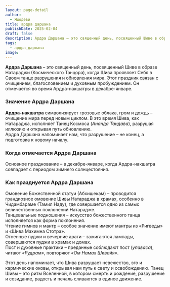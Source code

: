 ```yaml
---
layout: page-detail
author:
  - Яшодеви
title: ардра даршана
publishDate: 2025-02-04
draft: false
description: Ардра Даршана – это священный день, посвященный Шиве в образе Натараджи (Космического Танцора), когда Шива проявляет Себя в Своем танце разрушения и обновления мира.
tags:
  - ардра_даршана
image:
---
```

**Ардра Даршана** – это священный день, посвященный Шиве в образе Натараджи (Космического Танцора), когда Шива проявляет Себя в Своем танце разрушения и обновления мира. Этот праздник связан с очищением, благословением и духовным пробуждением. Он отмечается во время Ардра-накшатры в декабре-январе.

### Значение Ардра Даршана

 **Ардра-накшатра** символизирует грозовые облака, гром и дождь – очищение мира перед новым циклом. В это время Шива, как Натараджа, исполняет Танец Космоса (_Ананда Тандава_), разрушая иллюзию и открывая путь обновлению.  
Ардра Даршана напоминает нам, что разрушение – не конец, а подготовка к новому началу.

### Когда отмечается Ардра Даршана

Основное празднование – в декабре-январе, когда Ардра-накшатра совпадает с периодом зимнего солнцестояния.   

### Как празднуется Ардра Даршана
Омовение Божественной статуи (Абхишекам) – проводится грандиозное омовение Шивы Натараджа в храмах, особенно в Чидамбараме (Тамил Наду), где совершается одно из самых величественных поклонений Натарадже.  
Танцевальные подношения – искусство божественного танца исполняется как форма поклонения.  
Чтение гимнов и мантр – особое значение имеют мантры из «Ригведы» и «Шива Махимна Стотра».  
Огненные пуджи и вечерние арати – зажигаются лампады, совершаются пуджи в храмах и домах.  
Пост и духовные практики – преданные соблюдают пост (_упаваса_), читают _«Рудрам»_, повторяют _«Ом Намах Шивайя»_.

Этот день напоминает, что Шива разрушает невежество, эго и кармические оковы, открывая нам путь к свету и освобождению. Танец Шивы – это ритм Вселенной, в котором смерть и рождение, разрушение и созидание, радость и печаль сливаются в единое движение.
